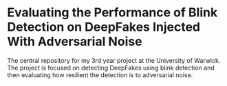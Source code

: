 # Evaluating the Performance of Blink Detection on DeepFakes Injected With Adversarial Noise

The central repository for my 3rd year project at the University of Warwick. The project is focused on detecting DeepFakes using blink detection and then evaluating how resilient the detection is to adversarial noise.